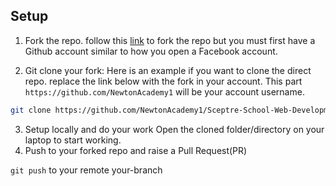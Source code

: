
## Setup

1. Fork the repo. follow this [link](https://github.com/NewtonAcademy1/Sceptre-School-Web-Development/fork) to fork the repo but you must first have a Github account similar to how you open a Facebook account.

2. Git clone your fork: Here is an example if you want to clone the direct repo. replace the link below with the fork in your account. This part `https://github.com/NewtonAcademy1` will be your account username.

  ```bash
  git clone https://github.com/NewtonAcademy1/Sceptre-School-Web-Development.git
  ```

3. Setup locally and do your work
   Open the cloned folder/directory on your laptop to start working.
4. Push to your forked repo and raise a Pull Request(PR)

  `git push`  to your remote your-branch
